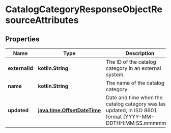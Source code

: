 
# CatalogCategoryResponseObjectResourceAttributes

## Properties
| Name | Type | Description | Notes |
| ------------ | ------------- | ------------- | ------------- |
| **externalId** | **kotlin.String** | The ID of the catalog category in an external system. |  [optional] |
| **name** | **kotlin.String** | The name of the catalog category. |  [optional] |
| **updated** | [**java.time.OffsetDateTime**](java.time.OffsetDateTime.md) | Date and time when the catalog category was last updated, in ISO 8601 format (YYYY-MM-DDTHH:MM:SS.mmmmmm). |  [optional] |



